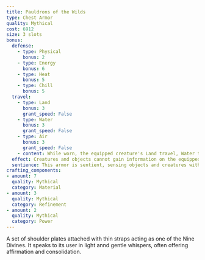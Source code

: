 ```yaml
---
title: Pauldrons of the Wilds
type: Chest Armor
quality: Mythical
cost: 6912
size: 3 slots
bonus:
  defense:
    - type: Physical
      bonus: 2 
    - type: Energy
      bonus: 6 
    - type: Heat
      bonus: 5 
    - type: Chill
      bonus: 5
  travel:
    - type: Land
      bonus: 3
      grant_speed: False
    - type: Water
      bonus: 3
      grant_speed: False
    - type: Air
      bonus: 3
      grant_speed: False
    - content: While worn, the equipped creature's Land travel, Water travel, and Air travel are each increased by 3. If the user naturally has a travel speed of 0 in any type, that travel does not receive the bonus.
  effect: Creatures and objects cannot gain information on the equipped creature through divination. Attempts to do so will come back “null".
  sentience: This armor is sentient, sensing objects and creatures within 10 meters of it, and can communicate basic emotions directly to its user.
crafting_components:
- amount: 7
  quality: Mythical
  category: Material
- amount: 3
  quality: Mythical
  category: Refinement
- amount: 2
  quality: Mythical
  category: Power
---
```

A set of shoulder plates attached with thin straps acting as one of the Nine Divines. It speaks to its user in light annd gentle whispers, often offering affirmation and consolidation.